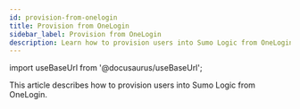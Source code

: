 ```yaml
---
id: provision-from-onelogin 
title: Provision from OneLogin
sidebar_label: Provision from OneLogin
description: Learn how to provision users into Sumo Logic from OneLogin. 
---
```


import useBaseUrl from '@docusaurus/useBaseUrl';

This article describes how to provision users into Sumo Logic from OneLogin.
